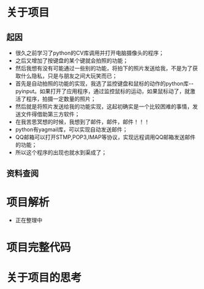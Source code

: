 # 关于项目
## 起因
- 很久之前学习了python的CV库调用并打开电脑摄像头的程序；
- 之后又增加了按键盘的某个键就会拍照的功能；
- 然后我想有没有可能通过一些别的功能，将拍下的照片发送给我，不是为了获取什么隐私，只是与朋友之间大玩笑而已；
- 首先是自动拍照的功能的实现，我选了监控键盘和鼠标的动作的python库--pyinput。如果打开了应用程序，通过监控鼠标的运动，如果鼠标动了，就激活了程序，拍摄一定数量的照片；
- 然后就是将照片发送给我的功能实现，这起初确实是一个比较困难的事情，发送文件得借助第三方软件；
- 在我苦思冥想的时候，我想到了邮件，邮件，邮件！！！
- python有yagmail库，可以实现自动发送邮件；
- QQ邮箱可以打开STMP,POP3,IMAP等协议，实现远程调用QQ邮箱发送邮件的功能；
- 所以这个程序的出现也就水到渠成了；
## 资料查阅



# 项目解析
- 正在整理中


# 项目完整代码



# 关于项目的思考